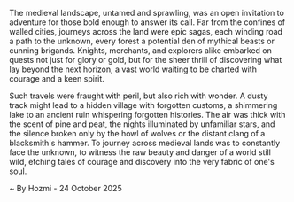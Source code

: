 
The medieval landscape, untamed and sprawling, was an open invitation to adventure for those bold enough to answer its call. Far from the confines of walled cities, journeys across the land were epic sagas, each winding road a path to the unknown, every forest a potential den of mythical beasts or cunning brigands. Knights, merchants, and explorers alike embarked on quests not just for glory or gold, but for the sheer thrill of discovering what lay beyond the next horizon, a vast world waiting to be charted with courage and a keen spirit.

Such travels were fraught with peril, but also rich with wonder. A dusty track might lead to a hidden village with forgotten customs, a shimmering lake to an ancient ruin whispering forgotten histories. The air was thick with the scent of pine and peat, the nights illuminated by unfamiliar stars, and the silence broken only by the howl of wolves or the distant clang of a blacksmith's hammer. To journey across medieval lands was to constantly face the unknown, to witness the raw beauty and danger of a world still wild, etching tales of courage and discovery into the very fabric of one's soul.

~ By Hozmi - 24 October 2025
